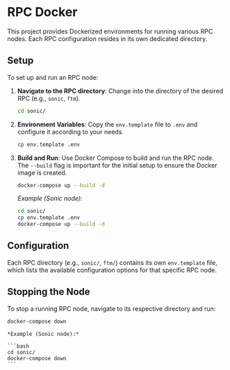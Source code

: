# RPC Docker

This project provides Dockerized environments for running various RPC nodes. Each RPC configuration resides in its own dedicated directory.

## Setup

To set up and run an RPC node:

1.  **Navigate to the RPC directory**: Change into the directory of the desired RPC (e.g., `sonic`, `ftm`).

    ```bash
    cd sonic/
    ```

2.  **Environment Variables**: Copy the `env.template` file to `.env` and configure it according to your needs.

    ```bash
    cp env.template .env
    ```

3.  **Build and Run**: Use Docker Compose to build and run the RPC node. The `--build` flag is important for the initial setup to ensure the Docker image is created.

    ```bash
    docker-compose up --build -d
    ```

    *Example (Sonic node):*

    ```bash
    cd sonic/
    cp env.template .env
    docker-compose up --build -d
    ```

## Configuration

Each RPC directory (e.g., `sonic/`, `ftm/`) contains its own `env.template` file, which lists the available configuration options for that specific RPC node.

## Stopping the Node

To stop a running RPC node, navigate to its respective directory and run:

```bash
docker-compose down
```

    *Example (Sonic node):*

    ```bash
    cd sonic/
    docker-compose down
    ```
